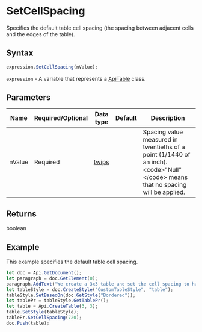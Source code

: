 # SetCellSpacing

Specifies the default table cell spacing (the spacing between adjacent cells and the edges of the table).

## Syntax

```javascript
expression.SetCellSpacing(nValue);
```

`expression` - A variable that represents a [ApiTable](../ApiTable.md) class.

## Parameters

| **Name** | **Required/Optional** | **Data type** | **Default** | **Description** |
| ------------- | ------------- | ------------- | ------------- | ------------- |
| nValue | Required | [twips](../../Enumeration/twips.md) |  | Spacing value measured in twentieths of a point (1/1440 of an inch). &lt;code&gt;"Null"&lt;/code&gt; means that no spacing will be applied. |

## Returns

boolean

## Example

This example specifies the default table cell spacing.

```javascript editor-
let doc = Api.GetDocument();
let paragraph = doc.GetElement(0);
paragraph.AddText("We create a 3x3 table and set the cell spacing to half an inch:");
let tableStyle = doc.CreateStyle("CustomTableStyle", "table");
tableStyle.SetBasedOn(doc.GetStyle("Bordered"));
let tablePr = tableStyle.GetTablePr();
let table = Api.CreateTable(3, 3);
table.SetStyle(tableStyle);
tablePr.SetCellSpacing(720);
doc.Push(table);
```
